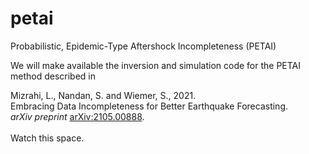 # petai
Probabilistic, Epidemic-Type Aftershock Incompleteness (PETAI)


We will make available the inversion and simulation code for the PETAI method described in<br/>

Mizrahi, L., Nandan, S. and Wiemer, S., 2021. <br/>
Embracing Data Incompleteness for Better Earthquake Forecasting. <br/>
_arXiv preprint_ [arXiv:2105.00888](https://arxiv.org/pdf/2105.00888.pdf).<br/>
<br/>
Watch this space.
